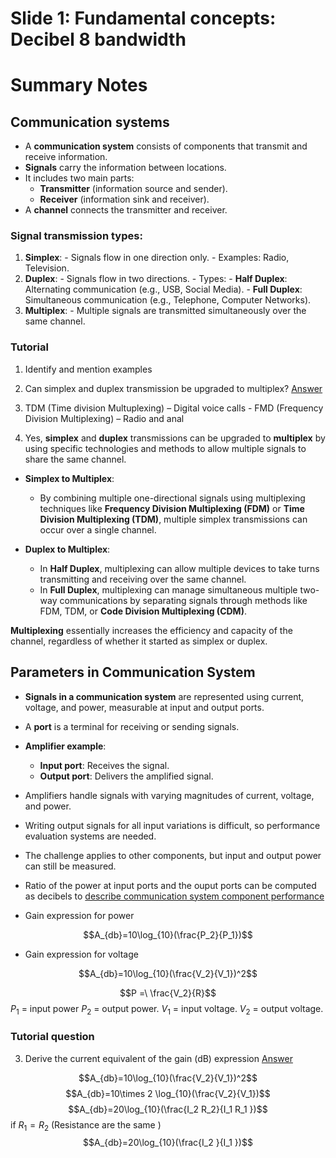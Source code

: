 # Slide 1: Fundamental concepts: Decibel 8 bandwidth

# Summary Notes 
## Communication systems

- A **communication system** consists of components that transmit and receive information.
- **Signals** carry the information between locations.
- It includes two main parts:
    - **Transmitter** (information source and sender).
    - **Receiver** (information sink and receiver).
- A **channel** connects the transmitter and receiver.

### Signal transmission types:
1. **Simplex**:
        - Signals flow in one direction only.
        - Examples: Radio, Television.
2. **Duplex**:
        - Signals flow in two directions.
        - Types:
            - **Half Duplex**: Alternating communication (e.g., USB, Social Media).
            - **Full Duplex**: Simultaneous communication (e.g., Telephone, Computer Networks).
3. **Multiplex**:
        - Multiple signals are transmitted simultaneously over the same channel.

### Tutorial
1. Identify and mention examples 
2. Can simplex and duplex transmission be upgraded to multiplex?
<u> Answer</u>

1. TDM (Time division Multuplexing) – Digital voice calls - FMD (Frequency Division Multiplexing) – Radio and anal
2. Yes, **simplex** and **duplex** transmissions can be upgraded to **multiplex** by using specific technologies and methods to allow multiple signals to share the same channel. 

- **Simplex to Multiplex**:
    
    - By combining multiple one-directional signals using multiplexing techniques like **Frequency Division Multiplexing (FDM)** or **Time Division Multiplexing (TDM)**, multiple simplex transmissions can occur over a single channel.
- **Duplex to Multiplex**:
    
    - In **Half Duplex**, multiplexing can allow multiple devices to take turns transmitting and receiving over the same channel.
    - In **Full Duplex**, multiplexing can manage simultaneous multiple two-way communications by separating signals through methods like FDM, TDM, or **Code Division Multiplexing (CDM)**.

**Multiplexing** essentially increases the efficiency and capacity of the channel, regardless of whether it started as simplex or duplex.


## Parameters in Communication System

- **Signals in a communication system** are represented using current, voltage, and power, measurable at input and output ports.
- A **port** is a terminal for receiving or sending signals.
- **Amplifier example**:
    - **Input port**: Receives the signal.
    - **Output port**: Delivers the amplified signal.
- Amplifiers handle signals with varying magnitudes of current, voltage, and power.
- Writing output signals for all input variations is difficult, so performance evaluation systems are needed.
- The challenge applies to other components, but input and output power can still be measured.
- Ratio of the power at input ports and the ouput ports can be computed as decibels to 
<u> describe communication system component performance</u>

- Gain expression for power

$$A_{db}=10\log_{10}(\frac{P_2}{P_1})$$
- Gain expression for voltage 

$$A_{db}=10\log_{10}(\frac{V_2}{V_1})^2$$

$$P =\ \frac{V_2}{R}$$
$P_1$ = input power 
$P_2$ = output power.
$V_1$ = input voltage.
$V_2$ = output voltage.

### Tutorial question 
3. Derive the current equivalent of the gain (dB) expression
<u> Answer</u>

$$A_{db}=10\log_{10}(\frac{V_2}{V_1})^2$$
$$A_{db}=10\times 2 \log_{10}(\frac{V_2}{V_1})$$
$$A_{db}=20\log_{10}(\frac{I_2 R_2}{I_1 R_1 })$$
if $R_1=R_2$ (Resistance are the same )
$$A_{db}=20\log_{10}(\frac{I_2 }{I_1 })$$
